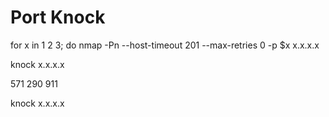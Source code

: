 # **Port Knock**

for x in 1 2 3; do nmap -Pn --host-timeout 201 --max-retries 0 -p $x x.x.x.x  
  
knock x.x.x.x  
  
  
571 290 911  
  
  
knock x.x.x.x